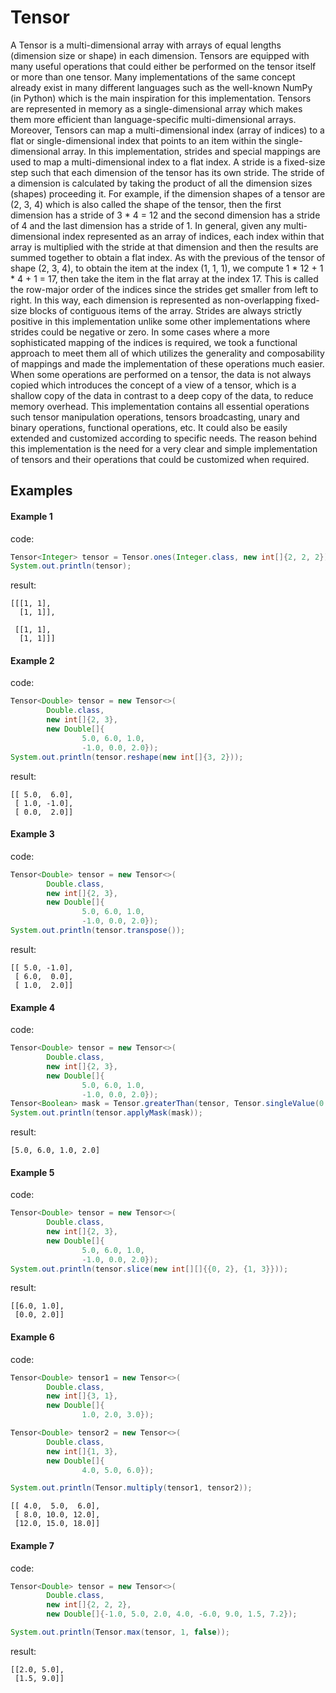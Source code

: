 # Tensor
A Tensor is a multi-dimensional array with arrays of equal lengths (dimension size or shape) in each dimension. Tensors are equipped with many useful operations that could either be performed on the tensor itself or more than one tensor. Many implementations of the same concept already exist in many different languages such as the well-known NumPy (in Python) which is the main inspiration for this implementation. Tensors are represented in memory as a single-dimensional array which makes them more efficient than language-specific multi-dimensional arrays. Moreover, Tensors can map a multi-dimensional index (array of indices) to a flat or single-dimensional index that points to an item within the single-dimensional array. In this implementation, strides and special mappings are used to map a multi-dimensional index to a flat index. A stride is a fixed-size step such that each dimension of the tensor has its own stride. The stride of a dimension is calculated by taking the product of all the dimension sizes (shapes) proceeding it. For example, if the dimension shapes of a tensor are (2, 3, 4) which is also called the shape of the tensor, then the first dimension has a stride of 3 * 4 = 12 and the second dimension has a stride of 4 and the last dimension has a stride of 1. In general, given any multi-dimensional index represented as an array of indices, each index within that array is multiplied with the stride at that dimension and then the results are summed together to obtain a flat index. As with the previous of the tensor of shape (2, 3, 4), to obtain the item at the index (1, 1, 1), we compute 1 * 12 + 1 * 4 + 1 = 17, then take the item in the flat array at the index 17. This is called the row-major order of the indices since the strides get smaller from left to right. In this way, each dimension is represented as non-overlapping fixed-size blocks of contiguous items of the array. Strides are always strictly positive in this implementation unlike some other implementations where strides could be negative or zero. In some cases where a more sophisticated mapping of the indices is required, we took a functional approach to meet them all of which utilizes the generality and composability of mappings and made the implementation of these operations much easier. When some operations are performed on a tensor, the data is not always copied which introduces the concept of a view of a tensor, which is a shallow copy of the data in contrast to a deep copy of the data, to reduce memory overhead. This implementation contains all essential operations such tensor manipulation operations, tensors broadcasting, unary and binary operations, functional operations, etc. It could also be easily extended and customized according to specific needs. The reason behind this implementation is the need for a very clear and simple implementation of tensors and their operations that could be customized when required.

## Examples

#### Example 1
code:
```java
Tensor<Integer> tensor = Tensor.ones(Integer.class, new int[]{2, 2, 2});
System.out.println(tensor);
```

result:
```
[[[1, 1],
  [1, 1]],

 [[1, 1],
  [1, 1]]]
```

#### Example 2
code:
```java
Tensor<Double> tensor = new Tensor<>(
        Double.class,
        new int[]{2, 3},
        new Double[]{
                5.0, 6.0, 1.0,
                -1.0, 0.0, 2.0});
System.out.println(tensor.reshape(new int[]{3, 2}));
```

result:
```
[[ 5.0,  6.0],
 [ 1.0, -1.0],
 [ 0.0,  2.0]]
```

#### Example 3
code:
```java
Tensor<Double> tensor = new Tensor<>(
        Double.class,
        new int[]{2, 3},
        new Double[]{
                5.0, 6.0, 1.0,
                -1.0, 0.0, 2.0});
System.out.println(tensor.transpose());
```

result:
```
[[ 5.0, -1.0],
 [ 6.0,  0.0],
 [ 1.0,  2.0]]
```

#### Example 4
code:
```java
Tensor<Double> tensor = new Tensor<>(
        Double.class,
        new int[]{2, 3},
        new Double[]{
                5.0, 6.0, 1.0,
                -1.0, 0.0, 2.0});
Tensor<Boolean> mask = Tensor.greaterThan(tensor, Tensor.singleValue(0.0));
System.out.println(tensor.applyMask(mask));
```

result:
```
[5.0, 6.0, 1.0, 2.0]
```

#### Example 5
code:
```java
Tensor<Double> tensor = new Tensor<>(
        Double.class,
        new int[]{2, 3},
        new Double[]{
                5.0, 6.0, 1.0,
                -1.0, 0.0, 2.0});
System.out.println(tensor.slice(new int[][]{{0, 2}, {1, 3}}));
```

result:
```
[[6.0, 1.0],
 [0.0, 2.0]]
```

#### Example 6
code:
```java
Tensor<Double> tensor1 = new Tensor<>(
        Double.class,
        new int[]{3, 1},
        new Double[]{
                1.0, 2.0, 3.0});

Tensor<Double> tensor2 = new Tensor<>(
        Double.class,
        new int[]{1, 3},
        new Double[]{
                4.0, 5.0, 6.0});

System.out.println(Tensor.multiply(tensor1, tensor2));
```

```
[[ 4.0,  5.0,  6.0],
 [ 8.0, 10.0, 12.0],
 [12.0, 15.0, 18.0]]
```

#### Example 7
code:
```java
Tensor<Double> tensor = new Tensor<>(
        Double.class,
        new int[]{2, 2, 2},
        new Double[]{-1.0, 5.0, 2.0, 4.0, -6.0, 9.0, 1.5, 7.2});

System.out.println(Tensor.max(tensor, 1, false));
```

result:
```
[[2.0, 5.0],
 [1.5, 9.0]]
```